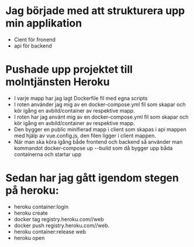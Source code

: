 # Jag började med att strukturera upp min applikation

- Cient för fronend
- api för backend

# Pushade upp projektet till molntjänsten Heroku

- I varje mapp har jag lagt Dockerfile fil med egna scripts
- I roten använder jag mig av en docker-compose.yml fil som skapar och kör igång en avbild/container av respektive mapp.
- I roten har jag använt mig av en docker-compose.yml fil som skapar och kör igång en avbild/container av respektive mapp.
- Den bygger en public minifierad mapp i client som skapas i api mappen med hjälp av vue.config.js, den filen ligger i client mappen.
- När man ska köra igång både frontend och backend så använder man kommandot docker-compose up --build som då bygger upp båda containerna och startar upp

# Sedan har jag gått igendom stegen på heroku:

- heroku container:login
- heroku create
- docker tag registry.heroku.com//web
- docker push registry.heroku.com//web.
- heroku container:release web
- heroku open
